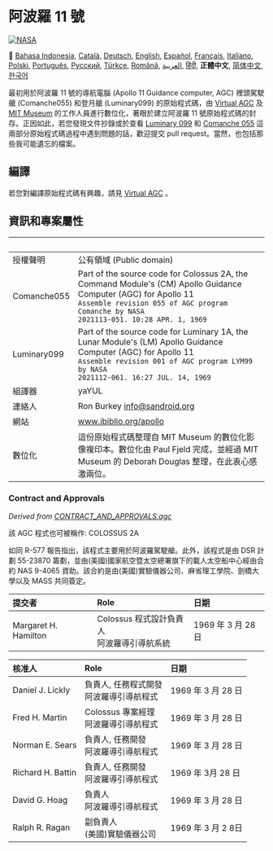 # 阿波羅 11 號
[![NASA][1]][2]

:crossed_flags:
[Bahasa Indonesia][ID],
[Català][CA],
[Deutsch][DE],
[English][EN],
[Español][ES],
[Français][FR],
[Italiano][IT],
[Polski][PL],
[Português][PT_BR],
[Русский][RU],
[Türkçe][TR],
[Română][RO],
[العربية][AR],
[हिंदी][HI_IN],
**正體中文**,
[简体中文][ZH_CN],
[한국어][KO_KR]

[AR]:README.ar.md
[ID]:README.id.md
[CA]:README.ca.md
[DE]:README.de.md
[EN]:README.md
[ES]:README.es.md
[IT]:README.it.md
[PL]:README.pl.md
[FR]:README.fr.md
[PT_BR]:README.pt_br.md
[TR]:README.tr.md
[ZH_TW]:README.zh_tw.md
[ZH_CN]:README.zh_cn.md
[KO_KR]:README.ko_kr.md
[HI_IN]:README.hi_in.md
[RU]:README.ru.md
[RO]:README.ro.md

最初用於阿波羅 11 號的導航電腦 (Apollo 11 Guidance computer, AGC) 裡頭駕駛艙 (Comanche055) 和登月艙 (Luminary099) 的原始程式碼，由 [Virtual AGC](http://www.ibiblio.org/apollo/) 及 [MIT Museum](http://web.mit.edu/museum/) 的工作人員進行數位化，著眼於建立阿波羅 11 號原始程式碼的封存。正因如此，若您發現文件抄錄或於查看 [Luminary 099](http://www.ibiblio.org/apollo/ScansForConversion/Luminary099/) 和 [Comanche 055](http://www.ibiblio.org/apollo/ScansForConversion/Comanche055/) 這兩部分原始程式碼過程中遇到問題的話，歡迎提交 pull request。當然，也包括那些我可能遺忘的檔案。

## 編譯

若您對編譯原始程式碼有興趣，請見 [Virtual AGC](https://github.com/rburkey2005/virtualagc) 。

## 資訊和專案屬性

&nbsp;      | &nbsp;
:---------- | :-----
授權聲明     | 公有領域 (Public domain)
Comanche055 | Part of the source code for Colossus 2A, the Command Module's (CM) Apollo Guidance Computer (AGC) for Apollo 11<br>`Assemble revision 055 of AGC program Comanche by NASA`<br>`2021113-051. 10:28 APR. 1, 1969`
Luminary099 | Part of the source code for Luminary 1A, the Lunar Module's (LM) Apollo Guidance Computer (AGC) for Apollo 11<br>`Assemble revision 001 of AGC program LYM99 by NASA`<br>`2021112-061. 16:27 JUL. 14, 1969`
組譯器       | yaYUL
連絡人       | Ron Burkey <info@sandroid.org>
網站         | www.ibiblio.org/apollo
數位化       | 這份原始程式碼整理自 MIT Museum 的數位化影像複印本。數位化由 Paul Fjeld 完成，並經過 MIT Museum 的 Deborah Douglas 整理，在此衷心感激兩位。

### Contract and Approvals
*Derived from [CONTRACT_AND_APPROVALS.agc]*

該 AGC 程式也可被稱作: COLOSSUS 2A

如同 R-577 報告指出，該程式主要用於阿波羅駕駛艙。此外，該程式是由 DSR 計劃 55-23870 籌劃，並由(美國)國家航空暨太空總署旗下的載人太空船中心經由合約 NAS 9-4065 資助。該合約是由(美國)實驗儀器公司、麻省理工學院、劍橋大學以及 MASS 共同簽定。

提交者                 | Role | 日期
:-------------------- | :--- | :--
Margaret H. Hamilton  | Colossus 程式設計負責人<br>阿波羅導引導航系統 | 1969 年 3 月 28 日

核准人              | Role | 日期
:----------------- | :--- | :--
Daniel J. Lickly   | 負責人, 任務程式開發<br>阿波羅導引導航程式 | 1969 年 3 月 28 日
Fred H. Martin     | Colossus 專案經理<br>阿波羅導引導航程式 | 1969 年 3 月 28 日
Norman E. Sears    | 負責人, 任務開發<br>阿波羅導引導航程式 | 1969 年 3 月 28 日
Richard H. Battin  | 負責人, 任務開發<br>阿波羅導引導航程式 | 1969 年 3月 28 日
David G. Hoag      | 負責人<br>阿波羅導引導航程式 | 1969 年 3 月 28 日
Ralph R. Ragan     | 副負責人<br>(美國)實驗儀器公司 | 1969 年 3 月 2 8日

[CONTRACT_AND_APPROVALS.agc]:https://github.com/chrislgarry/Apollo-11/blob/master/Comanche055/CONTRACT_AND_APPROVALS.agc
[1]:https://cdn.rawgit.com/aleen42/badges/c9246f74/src/nasa.svg
[2]:https://www.nasa.gov/mission_pages/apollo/missions/apollo11.html
[3]:http://www.ibiblio.org/apollo/
[4]:http://web.mit.edu/museum/
[5]:http://www.ibiblio.org/apollo/ScansForConversion/Luminary099/
[6]:http://www.ibiblio.org/apollo/ScansForConversion/Comanche055/
[7]:https://github.com/chrislgarry/Apollo-11/blob/master/CONTRIBUTING.md
[8]:https://github.com/rburkey2005/virtualagc
